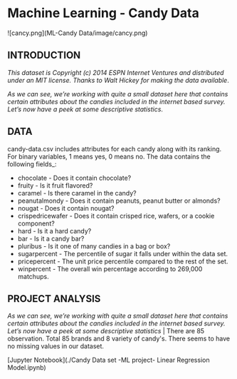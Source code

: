 

# Machine Learning - Candy Data

![cancy.png](ML-Candy Data/image/cancy.png)



## INTRODUCTION
_This dataset is Copyright (c) 2014 ESPN Internet Ventures and distributed under an MIT license. Thanks to Walt Hickey for making the data available_.

_As we can see, we’re working with quite a small dataset here that contains certain attributes about the candies included in the internet based survey. Let’s now have a peek at some descriptive statistics_.


## DATA

candy-data.csv includes attributes for each candy along with its ranking. For binary variables, 1 means yes, 0 means no. The data contains the following fields_:

- chocolate        -  Does it contain chocolate?
- fruity           -  Is it fruit flavored?
- caramel          -  Is there caramel in the candy?
- peanutalmondy    -  Does it contain peanuts, peanut butter or almonds?
- nougat           -  Does it contain nougat?
- crispedricewafer -  Does it contain crisped rice, wafers, or a cookie component?
- hard             -  Is it a hard candy?
- bar              -  Is it a candy bar?
- pluribus         -  Is it one of many candies in a bag or box?
- sugarpercent     -  The percentile of sugar it falls under within the data set.
- pricepercent     -  The unit price percentile compared to the rest of the set.
- winpercent       -  The overall win percentage according to 269,000 matchups.

## PROJECT ANALYSIS
_As we can see, we’re working with quite a small dataset here that contains certain attributes about the candies included in the internet based survey. Let’s now have a peek at some descriptive statistics_ |
There are 85 observation. Total 85 brands and 8 variety of candy's. There seems to have no missing values in our dataset.

[Jupyter Notebook](./Candy Data set -ML project- Linear Regression Model.ipynb)


